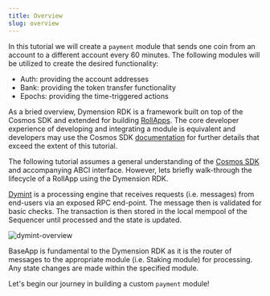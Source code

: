 ```yaml
---
title: Overview
slug: overview
---
```


In this tutorial we will create a `payment` module that sends one coin from an account to a different account every 60 minutes. The following modules will be utilized to create the desired functionality:

-   Auth: providing the account addresses
-   Bank: providing the token transfer functionality
-   Epochs: providing the time-triggered actions

As a bried overview, Dymension RDK is a framework built on top of the Cosmos SDK and extended for building [RollApps](/docs/learn/rollapps/dymension-rdk.md). The core developer experience of developing and integrating a module is equivalent and developers may use the Cosmos SDK [documentation](https://docs.cosmos.network/) for further details that exceed the extent of this tutorial.

The following tutorial assumes a general understanding of the [Cosmos SDK](https://docs.cosmos.network/main/basics/app-anatomy) and accompanying ABCI interface. However, lets briefly walk-through the lifecycle of a RollApp using the Dymension RDK.

[Dymint](/docs/learn/rollapps/dymint.md) is a processing engine that receives requests (i.e. messages) from end-users via an exposed RPC end-point. The message then is validated for basic checks. The transaction is then stored in the local mempool of the Sequencer until processed and the state is updated.

<div class="image-container-third">
    <img class="image--primary" src={require('../images/rdk-transaction.png').default} alt="dymint-overview" />
</div>

BaseApp is fundamental to the Dymension RDK as it is the router of messages to the appropriate module (i.e. Staking module) for processing. Any state changes are made within the specified module.

Let's begin our journey in building a custom `payment` module!
